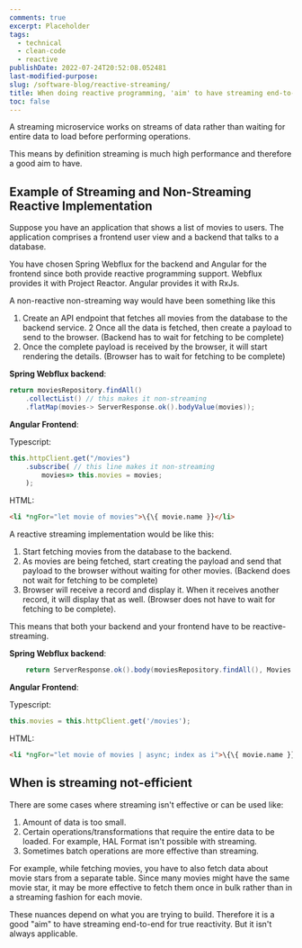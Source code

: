 ```yaml
---
comments: true
excerpt: Placeholder
tags:
  - technical
  - clean-code
  - reactive
publishDate: 2022-07-24T20:52:08.052481
last-modified-purpose:
slug: /software-blog/reactive-streaming/
title: When doing reactive programming, 'aim' to have streaming end-to-end
toc: false
---
```


A streaming microservice works on streams of data rather than waiting for entire data to load before performing operations.

This means by definition streaming is much high performance and therefore a good aim to have.

## Example of Streaming and Non-Streaming Reactive Implementation

Suppose you have an application that shows a list of movies to users. The application comprises a frontend user view and a backend that talks to a database.

You have chosen Spring Webflux for the backend and Angular for the frontend since both provide reactive programming support. Webflux provides it with Project Reactor. Angular provides it with RxJs.

A non-reactive non-streaming way would have been something like this

1. Create an API endpoint that fetches all movies from the database to the backend service.
   2 Once all the data is fetched, then create a payload to send to the browser. (Backend has to wait for fetching to be complete)
2. Once the complete payload is received by the browser, it will start rendering the details. (Browser has to wait for fetching to be complete)

**Spring Webflux backend**:

```java
return moviesRepository.findAll()
    .collectList() // this makes it non-streaming
    .flatMap(movies-> ServerResponse.ok().bodyValue(movies));
```

**Angular Frontend**:

Typescript:

```typescript
this.httpClient.get("/movies")
    .subscribe( // this line makes it non-streaming
        movies=> this.movies = movies;
    );
```

HTML:

```html
<li *ngFor="let movie of movies">\{\{ movie.name }}</li>
```

A reactive streaming implementation would be like this:

1. Start fetching movies from the database to the backend.
2. As movies are being fetched, start creating the payload and send that payload to the browser without waiting for other movies. (Backend does not wait for fetching to be complete)
3. Browser will receive a record and display it. When it receives another record, it will display that as well. (Browser does not have to wait for fetching to be complete).

This means that both your backend and your frontend have to be reactive-streaming.

**Spring Webflux backend**:

```java
    return ServerResponse.ok().body(moviesRepository.findAll(), Movies.class);
```

**Angular Frontend**:

Typescript:

```typescript
this.movies = this.httpClient.get('/movies');
```

HTML:

```html
<li *ngFor="let movie of movies | async; index as i">\{\{ movie.name }}</li>
```

## When is streaming not-efficient

There are some cases where streaming isn't effective or can be used like:

1. Amount of data is too small.
2. Certain operations/transformations that require the entire data to be loaded. For example, HAL Format isn't possible with streaming.
3. Sometimes batch operations are more effective than streaming.

For example, while fetching movies, you have to also fetch data about movie stars from a separate table. Since many movies might have the same movie star, it may be more effective to fetch them once in bulk rather than in a streaming fashion for each movie.

These nuances depend on what you are trying to build. Therefore it is a good "aim" to have streaming end-to-end for true reactivity. But it isn't always applicable.
